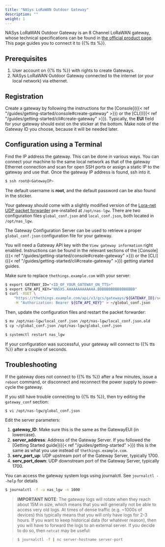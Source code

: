 ```yaml
---
title: "NASys LoRaWAN Outdoor Gateway"
description: ""
weight: 1
---
```


NASys LoRaWAN Outdoor Gateway is an 8 Channel LoRaWAN gateway, whose technical specifications can be found in [the official product page](https://www.nasys.no/product/lorawan-gateway/). This page guides you to connect it to {{% tts %}}.

## Prerequisites

1. User account on {{% tts %}} with rights to create Gateways.
2. NASys LoRaWAN Outdoor Gateway connected to the internet (or your local network) via ethernet.

## Registration

Create a gateway by following the instructions for the [Console]({{< ref "/guides/getting-started/console#create-gateway" >}}) or the [CLI]({{< ref "/guides/getting-started/cli#create-gateway" >}}). Typically, the **EUI** field for your gateway should exist on the sticker at the bottom. Make note of the Gateway ID you choose, because it will be needed later.

## Configuration using a Terminal

Find the IP address the gateway. This can be done in various ways. You can connect your machine to the same local network as that of the gateway Ethernet connection and scan for open SSH ports or assign a static IP to the gateway and use that. Once the gateway IP address is found, ssh into it.

```bash
$ ssh root@<GatewayIP>
```

The default username is **root**, and the default password can be also found in the sticker.

Your gateway should come with a slightly modified version of the [Lora-net UDP packet forwarder](https://github.com/Lora-net/packet_forwarder) pre-installed at `/opt/nas-lgw`. There are two configuration files `global_conf.json` and `local_conf.json`, both located in `/opt/nas_lgw`.

The Gateway Configuration Server can be used to retrieve a proper `global_conf.json` configuration file for your gateway.

You will need a Gateway API key with the `View gateway information` right enabled. Instructions can be found in the relevant sections of the [Console]({{< ref "/guides/getting-started/console#create-gateway" >}}) or the [CLI]({{< ref "/guides/getting-started/cli#create-gateway" >}}) getting started guides.

Make sure to replace `thethings.example.com` with your server:

```bash
$ export GATEWAY_ID="<ID_OF_YOUR_GATEWAY_ON_TTS>"
$ export GTW_API_KEY="NNSXS.AAAAAAAAAAAAA.BBBBBBBBBBBBBBBBB"
$ curl -XGET \
    "https://thethings.example.com/api/v3/gcs/gateways/${GATEWAY_ID}/semtechudp/global_conf.json" \
    -H "Authorization: Bearer ${GTW_API_KEY}" > ~/global_conf.json
```

Then, update the configuration files and restart the packet forwarder:

```bash
$ mv /opt/nas-lgw/local_conf.json /opt/nas-lgw/local_conf.json.old
$ cp ~/global_conf.json /opt/nas-lgw/global_conf.json

$ systemctl restart nas_lgw
```

If your configuration was successful, your gateway will connect to {{% tts %}} after a couple of seconds.

## Troubleshooting

If the gateway does not connect to {{% tts %}} after a few minutes, issue a `reboot` command, or disconnect and reconnect the power supply to power-cycle the gateway.

If you still have trouble connecting to {{% tts %}}, then try editing the `gateway_conf` section:

```bash
$ vi /opt/nas-lgw/global_conf.json
```

Edit the server parameters:

1. **gateway_ID**: Make sure this is the same as the GatewayEUI (in lowercase).
2. **server_address**: Address of the Gateway Server. If you followed the [Getting Started guide]({{< ref "/guides/getting-started" >}}) this is the same as what you use instead of `thethings.example.com`.
3. **serv_port_up**: UDP upstream port of the Gateway Server, typically 1700.
4. **serv_port_down**: UDP downstream port of the Gateway Server, typically 1700.

You can access the gateway system logs using journalctl. See `journalctl --help` for details

```bash
$ journalctl -f -u nas_lgw -n 1000
```

> **IMPORTANT NOTE**: The gateway logs will rotate when they reach about 15M in size, which means that you will generally not be able to access very old logs. At times of dense traffic (e.g. ~1000s of devices) this typically means that you will only have logs for 2-3 hours. If you want to keep historical data (for whatever reason), then you will have to forward the logs to an external server. If you decide to do so, then `netcat` may be useful:

> ```bash
> $ journalctl -f | nc server-hostname server-port
> ```
